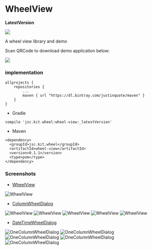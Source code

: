 # WheelView
**LatestVersion**

![](https://api.bintray.com/packages/justinquote/maven/wheel-view/images/download.svg)

A wheel view library and demo


Scan QRCode to download demo application below:

![](/output/wheel_view_demo_qr_code.png)

### implementation
```
allprojects {
    repositories {
        ...
        maven { url "https://dl.bintray.com/justinquote/maven" }
    }
}
```

+ Gradle
```
compile 'jsc.kit.wheel:wheel-view:_latestVersion'
```
+ Maven
```
<dependency>
  <groupId>jsc.kit.wheel</groupId>
  <artifactId>wheel-view</artifactId>
  <version>0.1.1</version>
  <type>pom</type>
</dependency>
```

### Screenshots
+ [WheelView](/wheelLibrary/src/main/java/jsc/kit/wheel/base/WheelView.jave)

![WheelView](/output/shots/wheel_view.png)

+ [ColumnWheelDialog](/wheelLibrary/src/main/java/jsc/kit/wheel/dialog/ColumnWheelDialog.jave)

![WheelView](/output/shots/column_wheel01.png)
![WheelView](/output/shots/column_wheel02.png)
![WheelView](/output/shots/column_wheel03.png)
![WheelView](/output/shots/column_wheel04.png)
![WheelView](/output/shots/column_wheel05.png)

+ [DateTimeWheelDialog](/wheelLibrary/src/main/java/jsc/kit/wheel/dialog/DateTimeWheelDialog.jave)

![OneColumnWheelDialog](/output/shots/date_time_wheel01.png)
![OneColumnWheelDialog](/output/shots/date_time_wheel02.png)
![OneColumnWheelDialog](/output/shots/date_time_wheel03.png)
![OneColumnWheelDialog](/output/shots/date_time_wheel04.png)
![OneColumnWheelDialog](/output/shots/date_time_wheel05.png)
